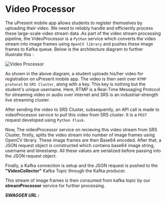 # Video Processor #

The uPresent mobile app allows students to register themselves by uploading their video. We need to reliably handle and efficiently process these large-scale video stream data .As part of the video stream processing pipeline, the VideoProcessor is a `Python` service which converts the video stream into image frames using `OpenCV library` and pushes these image frames to Kafka queue.
Below is the architecture diagram to further illustrate this :

![Video Processor](https://github.com/rajan123456/uPresent/blob/documentation/dipty/videoprocessor/VideoProcessor(1).jpg)

As shown in the above diagram, a student uploads his/her video for registration on uPresent mobile app. The video is then sent over `RTMP protocol` to `SRS Cluster`, along with a key. This key is nothing but the student's unique username. Here, RTMP is a Real-Time Messaging Protocol for streaming video or audio over internet
and SRS is an industrial-strength live streaming cluster.

After sending the video to SRS Cluster, subsequently, an API call is made to videoProcessor service to pull this video from SRS cluster. It is a `POST` request developed using `Python Flask`.

Now, The videoProcessor service on recieving this video stream from SRS Cluster, firstly, splits the video stream into number of image frames using OpenCV library.
These image frames are then Base64 encoded. After that, a JSON request object is constructed which contains base64 image string, username and timestamp. All these values are serialized before passing into the JSON request object.

Finally, a Kafka connection is setup and the JSON request is pushed to the **"VideoCollector"** Kafka Topic through the Kafka producer. 

This stream of image frames is then consumed from kafka topic by our **streamProcessor** service for further processing.

***SWAGGER URL :***



